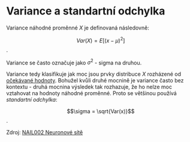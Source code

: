 [000011]: 000011.md
[b/000001]: bibliography/000001.md

# Variance a standartní odchylka

Variance náhodné proměnné $X$ je definovaná následovně:

$$Var(X) = E[(x - \mu)^2]$$.

Variance se často označuje jako $\sigma^2$ - sigma na druhou.

Variance tedy klasifikuje jak moc jsou prvky distribuce $X$ rozházené od
[očekávané hodnoty][000011]. Bohužel kvůli druhé mocnině je variance často bez
kontextu - druhá mocnina výsledek tak rozhazuje, že ho nelze moc vztahovat na
hodnoty náhodné proměnné. Proto se většinou používá *standartní odchylka*:


$$\sigma = \sqrt{Var(x)}$$.


Zdroj: [NAIL002 Neuronové sítě][b/000001]
